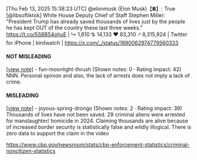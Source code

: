 [Thu Feb 13, 2025 15:38:23 UTC] @elonmusk (Elon Musk)【𝗕】: True [@libsoftiktok] White House Deputy Chief of Staff Stephen Miller: "President Trump has already saved thousands of lives just by the people he has kept OUT of the country these last three weeks." https://t.co/5S8B54ohuE | ↳ 1,810 ⇅ 14,133 ♥ 83,310 🡕 8,315,924 | Twitter for iPhone | birdwatch | https://x.com/_/status/1890062974779560333

#### NOT MISLEADING

[[view note]](https://x.com/i/birdwatch/n/1890089469048672430) - fun-moonlight-thrush (Shown notes: 0 · Rating impact: 42)
NNN. Personal opinion and also, the lack of arrests does not imply a lack of crime.

#### MISLEADING

[[view note]](https://x.com/i/birdwatch/n/1890064540819144867) - joyous-spring-drongo (Shown notes: 2 · Rating impact: 39)
Thousands of lives have not been saved. 29 criminal aliens were arrested for manslaughter/ homicide in 2024. Claiming thousands are alive because of increased border security is statistically false and wildly illogical. There is zero data to support the claim in the video

https://www.cbp.gov/newsroom/stats/cbp-enforcement-statistics/criminal-noncitizen-statistics 
